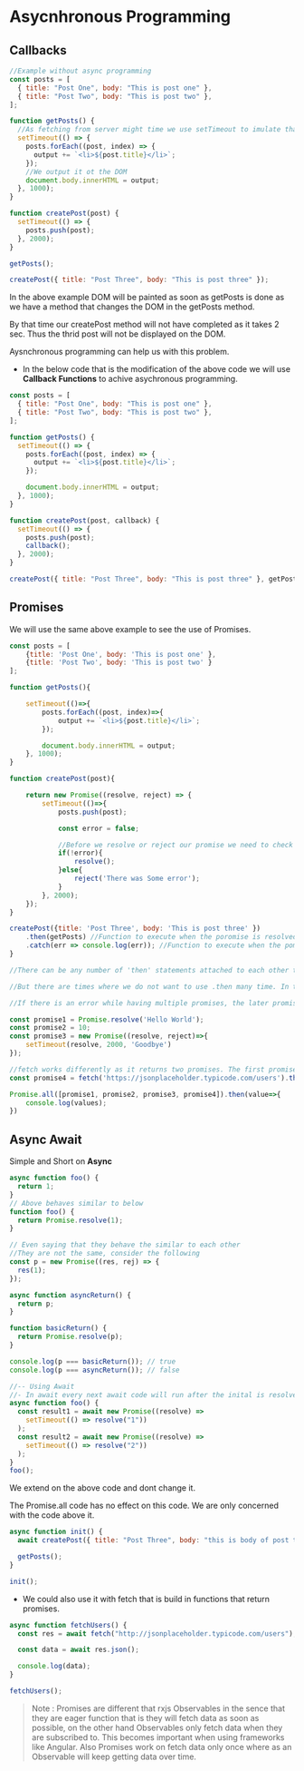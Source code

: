 # Asycnhronous Programming

## Callbacks

```js
//Example without async programming
const posts = [
  { title: "Post One", body: "This is post one" },
  { title: "Post Two", body: "This is post two" },
];

function getPosts() {
  //As fetching from server might time we use setTimeout to imulate that time delay.
  setTimeout(() => {
    posts.forEach((post, index) => {
      output += `<li>${post.title}</li>`;
    });
    //We output it ot the DOM
    document.body.innerHTML = output;
  }, 1000);
}

function createPost(post) {
  setTimeout(() => {
    posts.push(post);
  }, 2000);
}

getPosts();

createPost({ title: "Post Three", body: "This is post three" });
```

In the above example DOM will be painted as soon as getPosts is done as we have a method that changes the DOM in the getPosts method.

By that time our createPost method will not have completed as it takes 2 sec. Thus the thrid post will not be displayed on the DOM.

Aysnchronous programming can help us with this problem.

- In the below code that is the modification of the above code we will use **Callback Functions** to achive asychronous programming.

```js
const posts = [
  { title: "Post One", body: "This is post one" },
  { title: "Post Two", body: "This is post two" },
];

function getPosts() {
  setTimeout(() => {
    posts.forEach((post, index) => {
      output += `<li>${post.title}</li>`;
    });

    document.body.innerHTML = output;
  }, 1000);
}

function createPost(post, callback) {
  setTimeout(() => {
    posts.push(post);
    callback();
  }, 2000);
}

createPost({ title: "Post Three", body: "This is post three" }, getPosts);
```

## Promises

We will use the same above example to see the use of Promises.

```js
const posts = [
    {title: 'Post One', body: 'This is post one' },
    {title: 'Post Two', body: 'This is post two' }
];

function getPosts(){

    setTimeout(()=>{
        posts.forEach((post, index)=>{
            output += `<li>${post.title}</li>`;
        });

        document.body.innerHTML = output;
    }, 1000);
}

function createPost(post){

    return new Promise((resolve, reject) => {
        setTimeout(()=>{
            posts.push(post);

            const error = false;

            //Before we resolve or reject our promise we need to check whether there was any error while we ran our code.
            if(!error){
                resolve();
            }else{
                reject('There was Some error');
            }
        }, 2000);
    });
}

createPost({title: 'Post Three', body: 'This is post three' })
    .then(getPosts) //Function to execute when the poromise is resolved is passed as argument
    .catch(err => console.log(err)); //Function to execute when the pomise is reject is passed with catch.
}

//There can be any number of 'then' statements attached to each other to resove any number of promises that there are. But we will only have one catch to catch the error.

//But there are times where we do not want to use .then many time. In those cases when we want our promises one by one we can do Promise.all and then use one .then and .catch act on the data that is returned by all the promises and catch any error that might occur while resolving any of the promises.

//If there is an error while having multiple promises, the later promises are skipped and directly catch block is executed.

const promise1 = Promise.resolve('Hello World');
const promise2 = 10;
const promise3 = new Promise((resolve, reject)=>{
    setTimeout(resolve, 2000, 'Goodbye')
});

//fetch works differently as it returns two promises. The first promise gives us the raw resoponse data, which we can convert to json in the first promise and the second promise gives us the processed data(In this case we get a json response and we convert the data to json object).
const promise4 = fetch('https://jsonplaceholder.typicode.com/users').then(res => res.json());

Promise.all([promise1, promise2, promise3, promise4]).then(value=>{
    console.log(values);
})
```

## Async Await

Simple and Short on **Async**

```js
async function foo() {
  return 1;
}
// Above behaves similar to below
function foo() {
  return Promise.resolve(1);
}

// Even saying that they behave the similar to each other
//They are not the same, consider the following
const p = new Promise((res, rej) => {
  res(1);
});

async function asyncReturn() {
  return p;
}

function basicReturn() {
  return Promise.resolve(p);
}

console.log(p === basicReturn()); // true
console.log(p === asyncReturn()); // false

//-- Using Await
//- In await every next await code will run after the inital is resolved.
async function foo() {
  const result1 = await new Promise((resolve) =>
    setTimeout(() => resolve("1"))
  );
  const result2 = await new Promise((resolve) =>
    setTimeout(() => resolve("2"))
  );
}
foo();
```

We extend on the above code and dont change it.

The Promise.all code has no effect on this code. We are only concerned with the code above it.

```js
async function init() {
  await createPost({ title: "Post Three", body: "this is body of post three" });

  getPosts();
}

init();
```

- We could also use it with fetch that is build in functions that return promises.

```js
async function fetchUsers() {
  const res = await fetch("http://jsonplaceholder.typicode.com/users");

  const data = await res.json();

  console.log(data);
}

fetchUsers();
```

> Note : Promises are different that rxjs Observables in the sence that they are eager function that is they will fetch data as soon as possible, on the other hand Observables only fetch data when they are subscribed to.
> This becomes important when using frameworks like Angular. Also Promises work on fetch data only once where as an Observable will keep getting data over time.

